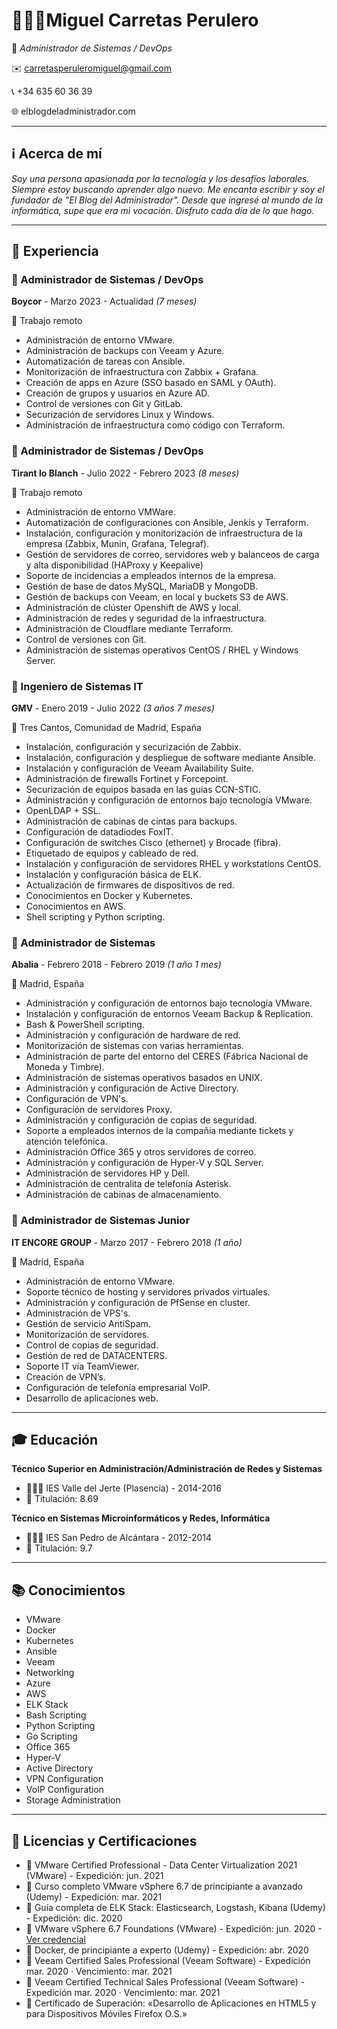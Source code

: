 # 👨🏻‍💻Miguel Carretas Perulero

🤖 *Administrador de Sistemas / DevOps*

✉️ carretasperuleromiguel@gmail.com

📞 +34 635 60 36 39

🌐 elblogdeladministrador.com

---

## ℹ️ Acerca de mí

*Soy una persona apasionada por la tecnología y los desafíos laborales. Siempre estoy buscando aprender algo nuevo. Me encanta escribir y soy el fundador de "El Blog del Administrador". Desde que ingresé al mundo de la informática, supe que era mi vocación. Disfruto cada día de lo que hago.*

---

## 💼 Experiencia

### 🔧 Administrador de Sistemas / DevOps

**Boycor** - Marzo 2023 - Actualidad *(7 meses)*

📍 Trabajo remoto

- Administración de entorno VMware.
- Administración de backups con Veeam y Azure.
- Automatización de tareas con Ansible.
- Monitorización de infraestructura con Zabbix + Grafana.
- Creación de apps en Azure (SSO basado en SAML y OAuth).
- Creación de grupos y usuarios en Azure AD.
- Control de versiones con Git y GitLab.
- Securización de servidores Linux y Windows.
- Administración de infraestructura como código con Terraform.

### 🔧 Administrador de Sistemas / DevOps

**Tirant lo Blanch** - Julio 2022 - Febrero 2023 *(8 meses)*

📍 Trabajo remoto

- Administración de entorno VMWare.
- Automatización de configuraciones con Ansible, Jenkis y Terraform.
- Instalación, configuración y monitorización de infraestructura de la empresa (Zabbix, Munin, Grafana, Telegraf).
- Gestión de servidores de correo, servidores web y balanceos de carga y alta disponibilidad (HAProxy y Keepalive)
- Soporte de incidencias a empleados internos de la empresa.
- Gestión de base de datos MySQL, MariaDB y MongoDB.
- Gestión de backups con Veeam, en local y buckets S3 de AWS.
- Administración de clúster Openshift de AWS y local.
- Administración de redes y seguridad de la infraestructura.
- Administración de Cloudflare mediante Terraform.
- Control de versiones con Git.
- Administración de sistemas operativos CentOS / RHEL y Windows Server.

### 🔧 Ingeniero de Sistemas IT

**GMV** - Enero 2019 - Julio 2022 *(3 años 7 meses)*

📍 Tres Cantos, Comunidad de Madrid, España

- Instalación, configuración y securización de Zabbix.
- Instalación, configuración y despliegue de software mediante Ansible.
- Instalación y configuración de Veeam Availability Suite.
- Administración de firewalls Fortinet y Forcepoint.
- Securización de equipos basada en las guías CCN-STIC.
- Administración y configuración de entornos bajo tecnología VMware.
- OpenLDAP + SSL.
- Administración de cabinas de cintas para backups.
- Configuración de datadiodes FoxIT.
- Configuración de switches Cisco (ethernet) y Brocade (fibra).
- Etiquetado de equipos y cableado de red.
- Instalación y configuración de servidores RHEL y workstations CentOS.
- Instalación y configuración básica de ELK.
- Actualización de firmwares de dispositivos de red.
- Conocimientos en Docker y Kubernetes.
- Conocimientos en AWS.
- Shell scripting y Python scripting.

### 🔧 Administrador de Sistemas

**Abalia** - Febrero 2018 - Febrero 2019 *(1 año 1 mes)*

📍 Madrid, España

- Administración y configuración de entornos bajo tecnología VMware.
- Instalación y configuración de entornos Veeam Backup & Replication.
- Bash & PowerShell scripting.
- Administración y configuración de hardware de red.
- Monitorización de sistemas con varias herramientas.
- Administración de parte del entorno del CERES (Fábrica Nacional de Moneda y Timbre).
- Administración de sistemas operativos basados en UNIX.
- Administración y configuración de Active Directory.
- Configuración de VPN's.
- Configuración de servidores Proxy.
- Administración y configuración de copias de seguridad.
- Soporte a empleados internos de la compañía mediante tickets y atención telefónica.
- Administración Office 365 y otros servidores de correo.
- Administración y configuración de Hyper-V y SQL Server.
- Administración de servidores HP y Dell.
- Administración de centralita de telefonía Asterisk.
- Administración de cabinas de almacenamiento.

### 🔧 Administrador de Sistemas Junior

**IT ENCORE GROUP** - Marzo 2017 - Febrero 2018 *(1 año)*

📍 Madrid, España

- Administración de entorno VMware.
- Soporte técnico de hosting y servidores privados virtuales.
- Administración y configuración de PfSense en cluster.
- Administración de VPS's.
- Gestión de servicio AntiSpam.
- Monitorización de servidores.
- Control de copias de seguridad.
- Gestión de red de DATACENTERS.
- Soporte IT vía TeamViewer.
- Creación de VPN’s.
- Configuración de telefonía empresarial VoIP.
- Desarrollo de aplicaciones web.

---

## 🎓 Educación

**Técnico Superior en Administración/Administración de Redes y Sistemas**

- 👨🏻‍🎓 IES Valle del Jerte (Plasencia) - 2014-2016
- 🎯 Titulación: 8.69

**Técnico en Sistemas Microinformáticos y Redes, Informática**

- 👨🏻‍🎓 IES San Pedro de Alcántara - 2012-2014
- 🎯 Titulación: 9.7

---

## 📚 Conocimientos

- VMware
- Docker
- Kubernetes
- Ansible
- Veeam
- Networking
- Azure
- AWS
- ELK Stack
- Bash Scripting
- Python Scripting
- Go Scripting
- Office 365
- Hyper-V
- Active Directory
- VPN Configuration
- VoIP Configuration
- Storage Administration

---

## 📜 Licencias y Certificaciones

- 🏁 VMware Certified Professional - Data Center Virtualization 2021 (VMware) - Expedición: jun. 2021
- 🏁 Curso completo VMware vSphere 6.7 de principiante a avanzado (Udemy) - Expedición: mar. 2021
- 🏁 Guía completa de ELK Stack: Elasticsearch, Logstash, Kibana (Udemy) - Expedición: dic. 2020
- 🏁 VMware vSphere 6.7 Foundations (VMware) - Expedición: jun. 2020 - [Ver credencial](https://www.youracclaim.com/badges/81006068-4fe1-43f8-89fb-4262afb85414/linked_i)
- 🏁 Docker, de principiante a experto (Udemy) - Expedición: abr. 2020
- 🏁 Veeam Certified Sales Professional (Veeam Software) - Expedición mar. 2020 · Vencimiento: mar. 2021
- 🏁 Veeam Certified Technical Sales Professional (Veeam Software) - Expedición mar. 2020 · Vencimiento: mar. 2021
- 🏁 Certificado de Superación: «Desarrollo de Aplicaciones en HTML5 y para Dispositivos Móviles Firefox O.S.»

